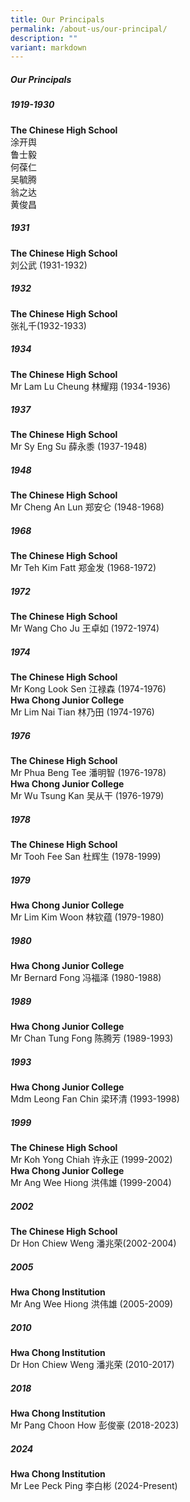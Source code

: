 ```yaml
---
title: Our Principals
permalink: /about-us/our-principal/
description: ""
variant: markdown
---
```

##### Our Principals

##### 1919-1930
<b> The Chinese High School</b><br>涂开舆<br>鲁士毅<br>何葆仁<br>吴毓腾<br>翁之达<br>黄俊昌

##### 1931
<b>The Chinese High School</b><br>刘公武 (1931-1932)

##### 1932
<b>The Chinese High School</b><br>张礼千(1932-1933)
	
##### 1934
<b>The Chinese High School</b><br>Mr Lam Lu Cheung 林耀翔 (1934-1936)

##### 1937
<b>The Chinese High School</b><br>Mr Sy Eng Su 薛永黍 (1937-1948)

##### 1948
<b>The Chinese High School</b><br>Mr Cheng An Lun 郑安仑 (1948-1968)

##### 1968
<b>The Chinese High School</b><br>Mr Teh Kim Fatt 郑金发 (1968-1972)

##### 1972
<b>The Chinese High School</b><br>Mr Wang Cho Ju 王卓如 (1972-1974)

##### 1974
<b>The Chinese High School</b><br>Mr Kong Look Sen 江禄森 (1974-1976)<br><b>Hwa Chong Junior College</b><br>Mr Lim Nai Tian 林乃田 (1974-1976)

##### 1976
<b>The Chinese High School</b><br>Mr Phua Beng Tee 潘明智 (1976-1978)<br><b>Hwa Chong Junior College</b><br>Mr Wu Tsung Kan 吴从干 (1976-1979)

##### 1978
<b>The Chinese High School</b><br>Mr Tooh Fee San 杜辉生 (1978-1999)

##### 1979
<b>Hwa Chong Junior College</b><br>Mr Lim Kim Woon 林钦蕴 (1979-1980)

##### 1980
<b>Hwa Chong Junior College</b><br>Mr Bernard Fong 冯福泽 (1980-1988)

##### 1989
<b>Hwa Chong Junior College</b><br>Mr Chan Tung Fong 陈腾芳 (1989-1993)

##### 1993
<b>Hwa Chong Junior College</b><br>Mdm Leong Fan Chin 梁环清 (1993-1998)

##### 1999
<b>The Chinese High School</b><br>Mr Koh Yong Chiah 许永正 (1999-2002)<br><b>Hwa Chong Junior College</b><br>Mr Ang Wee Hiong 洪伟雄 (1999-2004)

##### 2002
<b>The Chinese High School</b><br>Dr Hon Chiew Weng 潘兆荣(2002-2004)

##### 2005
<b>Hwa Chong Institution</b><br>Mr Ang Wee Hiong 洪伟雄 (2005-2009)

##### 2010
<b>Hwa Chong Institution</b><br>Dr Hon Chiew Weng 潘兆荣 (2010-2017)

##### 2018
<b>Hwa Chong Institution</b><br>Mr Pang Choon How 彭俊豪 (2018-2023)

##### 2024
<b>Hwa Chong Institution</b><br>Mr Lee Peck Ping 李白彬 (2024-Present)